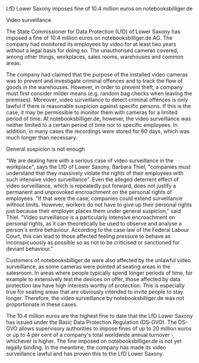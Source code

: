 LfD Lower Saxony imposes fine of 10.4 million euros on notebooksbilliger.de

Video surveillance

The State Commissioner for Data Protection (LfD) of Lower Saxony has imposed a fine of 10.4 million euros on notebooksbilliger.de AG. The company had monitored its employees by video for at least two years without a legal basis for doing so. The unauthorised cameras covered, among other things, workplaces, sales rooms, warehouses and common areas.

The company had claimed that the purpose of the installed video cameras was to prevent and investigate criminal offences and to track the flow of goods in the warehouses. However, in order to prevent theft, a company must first consider milder means (e.g. random bag checks when leaving the premises). Moreover, video surveillance to detect criminal offences is only lawful if there is reasonable suspicion against specific persons. If this is the case, it may be permissible to monitor them with cameras for a limited period of time. At notebooksbilliger.de, however, the video surveillance was neither limited to a certain period of time nor to specific employees. In addition, in many cases the recordings were stored for 60 days, which was much longer than necessary.

General suspicion is not enough

"We are dealing here with a serious case of video surveillance in the workplace", says the LfD of Lower Saxony, Barbara Thiel, "companies must understand that they massively violate the rights of their employees with such intensive video surveillance". Even the alleged deterrent effect of video surveillance, which is repeatedly put forward, does not justify a permanent and unprovoked encroachment on the personal rights of employees. "If that were the case, companies could extend surveillance without limits. However, workers do not have to give up their personal rights just because their employer places them under general suspicion," said Thiel. "Video surveillance is a particularly intensive encroachment on personal rights, as it can theoretically be used to observe and analyse a person's entire behaviour. According to the case law of the Federal Labour Court, this can lead to those affected feeling pressure to behave as inconspicuously as possible so as not to be criticised or sanctioned for deviant behaviour."

Customers of notebooksbilliger.de were also affected by the unlawful video surveillance, as some cameras were pointed at seating areas in the salesroom. In areas where people typically spend longer periods of time, for example to extensively test the devices on offer, those affected by data protection law have high interests worthy of protection. This is especially true for seating areas that are obviously intended to invite people to stay longer. Therefore, the video surveillance by notebooksbilliger.de was not proportionate in these cases.

The 10.4 million euros are the highest fine to date that the LfD Lower Saxony has issued under the Basic Data Protection Regulation (DS-GVO). The DS-GVO allows supervisory authorities to impose fines of up to 20 million euros or up to 4 per cent of a company's total worldwide annual turnover - whichever is higher. The fine imposed on notebooksbilliger.de is not yet legally binding. In the meantime, the company has made its video surveillance lawful and has proven this to the LfD Lower Saxony.
